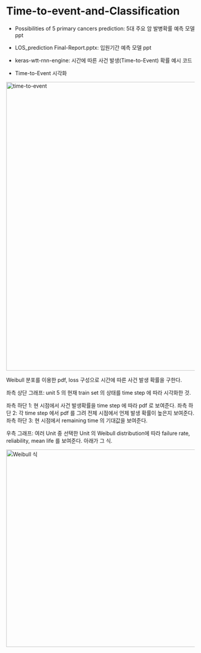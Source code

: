 # Time-to-event-and-Classification

* Possibilities of 5 primary cancers prediction: 5대 주요 암 발병확률 예측 모델 ppt

* LOS_prediction Final-Report.pptx: 입원기간 예측 모델 ppt

* keras-wtt-rnn-engine: 시간에 따른 사건 발생(Time-to-Event) 확률 예시 코드

* Time-to-Event 시각화

<img width="769" alt="time-to-event" src="https://user-images.githubusercontent.com/49193062/92318743-be0da480-f04b-11ea-8542-56cd0ccaff30.PNG">

Weibull 분포를 이용한 pdf, loss 구성으로 시간에 따른 사건 발생 확률을 구한다.

좌측 상단 그래프: unit 5 의 현재 train set 의 상태를 time step 에 따라 시각화한 것.

좌측 하단 1: 현 시점에서 사건 발생확률을 time step 에 따라 pdf 로 보여준다.
좌측 하단 2: 각 time step 에서 pdf 를 그려 전체 시점에서 언제 발생 확률이 높은지 보여준다.
좌측 하단 3: 현 시점에서 remaining time 의 기대값을 보여준다.

우측 그래프: 여러 Unit 중 선택한 Unit 의 Weibull distribution에 따라 failure rate, reliability, mean life 를 보여준다. 아래가 그 식.

<img width="526" alt="Weibull 식" src="https://user-images.githubusercontent.com/49193062/92318897-7daf2600-f04d-11ea-92d6-a7f22c73919f.PNG">
